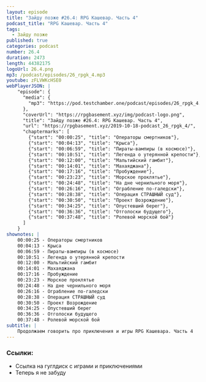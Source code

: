 ```yaml
---
layout: episode
title: "Зайду позже #26.4: RPG Кашевар. Часть 4"
podcast_title: "RPG Кашевар. Часть 4"
tags:
  - Зайду позже
published: true
categories: podcast
number: 26.4
duration: 2473
length: 44382175
logoUrl: 26.4.png
mp3: /podcast/episodes/26_rpgk_4.mp3
youtube: zFLVWKcHSE0
webPlayerJSON: |
    "episode": {
      "media": {
        "mp3": "https://pod.testchamber.one/podcast/episodes/26_rpgk_4.mp3"
      },
      "coverUrl": "https://rpgbasement.xyz/img/podcast-logo.png",
      "title": "Зайду позже #26.4: RPG Кашевар. Часть 4",
      "url": "https://rpgbasement.xyz/2019-10-18-podcast_26_rpgk_4/",
      "chaptermarks": [
        {"start": "00:00:25", "title": "Операторы смертников"},
        {"start": "00:04:13", "title": "Крыса"},
        {"start": "00:06:59", "title": "Пираты-вампиры (в космосе)"},
        {"start": "00:10:51", "title": "Легенда о утерянной крепости"},
        {"start": "00:12:00", "title": "Мальтийский гамбит"},
        {"start": "00:14:01", "title": "Махаяджана"},
        {"start": "00:17:16", "title": "Пробуждение"},
        {"start": "00:23:23", "title": "Морское проклятье"},
        {"start": "00:24:48", "title": "На дне чернильного моря"},
        {"start": "00:26:16", "title": "Ограбление по-галедски"},
        {"start": "00:28:38", "title": "Операция СТРАШНЫЙ суд"},
        {"start": "00:30:50", "title": "Проект Возрождение"},
        {"start": "00:34:25", "title": "Опустевший берег"},
        {"start": "00:36:36", "title": "Отголоски будущего"},
        {"start": "00:37:48", "title": "Ролевой морской бой"}
      ]
    }
shownotes: |
    00:00:25 - Операторы смертников  
    00:04:13 - Крыса  
    00:06:59 - Пираты-вампиры (в космосе)  
    00:10:51 - Легенда о утерянной крепости  
    00:12:00 - Мальтийский гамбит  
    00:14:01 - Махаяджана  
    00:17:16 - Пробуждение  
    00:23:23 - Морское проклятье  
    00:24:48 - На дне чернильного моря  
    00:26:16 - Ограбление по-галедски  
    00:28:38 - Операция СТРАШНЫЙ суд  
    00:30:50 - Проект Возрождение  
    00:34:25 - Опустевший берег  
    00:36:36 - Отголоски будущего  
    00:37:48 - Ролевой морской бой  
subtitle: |
    Продолжаем говорить про приключения и игры RPG Кашевара. Часть 4
---
```


### Ссылки:  
- Ссылка на гуглдиск с играми и приключениями
- Теперь я не забуду
